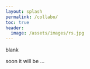 ```yaml
---
layout: splash
permalink: /collabo/
toc: true
header:
  image: /assets/images/rs.jpg
---
```


blank

soon it will be ...